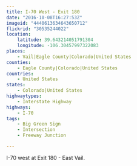 ```yaml
---
title: I-70 West - Exit 180
date: "2016-10-08T16:27:53Z"
imageid: "4440613634643650712"
flickrid: "30535244022"
location:
    latitude: 39.643214051791304
    longitude: -106.30457997322083
places:
    - Vail|Eagle County|Colorado|United States
counties:
    - Eagle County|Colorado|United States
countries:
    - United States
states:
    - Colorado|United States
highwaytypes:
    - Interstate Highway
highways:
    - I-70
tags:
    - Big Green Sign
    - Intersection
    - Freeway Junction

---
```

I-70 west at Exit 180 - East Vail.